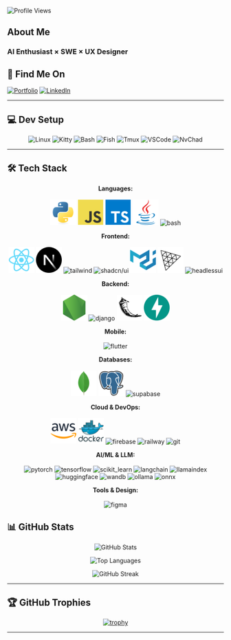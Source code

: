 <div align="left">
  
  ![Profile Views](https://komarev.com/ghpvc/?username=yok4ai&label=Profile%20views&color=0e75b6&style=flat)
  
</div>

## About Me

### **AI Enthusiast** × **SWE** × **UX Designer**

## 🔗 Find Me On

[![Portfolio](https://img.shields.io/badge/-Portfolio-000000?style=for-the-badge&logo=vercel&logoColor=white)](https://imrozeshan.vercel.app) [![LinkedIn](https://img.shields.io/badge/-LinkedIn-0A66C2?style=for-the-badge&logo=linkedin&logoColor=white)](https://www.linkedin.com/in/imroz-eshan/)


---

## 💻 Dev Setup

<div align="center">

![Linux](https://img.shields.io/badge/Linux-000000?style=for-the-badge&logo=linux&logoColor=FCC624)
![Kitty](https://img.shields.io/badge/Kitty-000000?style=for-the-badge&logo=gnome-terminal&logoColor=white)
![Bash](https://img.shields.io/badge/Bash-000000?style=for-the-badge&logo=gnu-bash&logoColor=darkgrey)
![Fish](https://img.shields.io/badge/Fish-000000?style=for-the-badge&logo=fish-shell&logoColor=white)
![Tmux](https://img.shields.io/badge/Tmux-000000?style=for-the-badge&logo=tmux&logoColor=paste)
![VSCode](https://img.shields.io/badge/VSCode-000000?style=for-the-badge&logo=visual-studio-code&logoColor=white)
![NvChad](https://img.shields.io/badge/NvChad-000000?style=for-the-badge&logo=neovim&logoColor=teal)

</div>

---

## 🛠️ Tech Stack

<div align="center">

**Languages:**  
<br>
<img src="https://raw.githubusercontent.com/devicons/devicon/master/icons/python/python-original.svg" alt="python" width="60" height="60"/>
<img src="https://raw.githubusercontent.com/devicons/devicon/master/icons/javascript/javascript-original.svg" alt="javascript" width="60" height="60"/>
<img src="https://raw.githubusercontent.com/devicons/devicon/master/icons/typescript/typescript-original.svg" alt="typescript" width="60" height="60"/>
<img src="https://raw.githubusercontent.com/devicons/devicon/master/icons/java/java-original.svg" alt="java" width="60" height="60"/>
<img src="https://cdn.jsdelivr.net/gh/devicons/devicon@latest/icons/bash/bash-original.svg" alt="bash" width="60" height="60"/>

**Frontend:**  
<br>
<img src="https://raw.githubusercontent.com/devicons/devicon/master/icons/react/react-original.svg" alt="react" width="60" height="60"/>
<img src="https://raw.githubusercontent.com/devicons/devicon/master/icons/nextjs/nextjs-original.svg" alt="nextjs" width="60" height="60"/>
<img src="https://www.vectorlogo.zone/logos/tailwindcss/tailwindcss-icon.svg" alt="tailwind" width="60" height="60"/>
<img src="https://avatars.githubusercontent.com/u/139895814?s=200&v=4" alt="shadcn/ui" width="60" height="60"/>
<img src="https://raw.githubusercontent.com/devicons/devicon/master/icons/materialui/materialui-original.svg" alt="materialui" width="60" height="60"/>
<img src="https://raw.githubusercontent.com/devicons/devicon/master/icons/threejs/threejs-original.svg" alt="threejs" width="60" height="60"/>
<img src="https://vectorwiki.com/images/sHLtN__headless-ui-icon.svg" alt="headlessui" width="50" height="60"/>

**Backend:**  
<br>
<img src="https://raw.githubusercontent.com/devicons/devicon/master/icons/nodejs/nodejs-original.svg" alt="nodejs" width="60" height="60"/>
<img src="https://cdn.worldvectorlogo.com/logos/django.svg" alt="django" width="60" height="60"/>
<img src="https://raw.githubusercontent.com/devicons/devicon/master/icons/flask/flask-original.svg" alt="flask" width="60" height="60"/>
<img src="https://raw.githubusercontent.com/devicons/devicon/master/icons/fastapi/fastapi-original.svg" alt="fastapi" width="60" height="60"/>

**Mobile:**  
<br>
<img src="https://www.vectorlogo.zone/logos/flutterio/flutterio-icon.svg" alt="flutter" width="60" height="60"/>

**Databases:**  
<br>
<img src="https://raw.githubusercontent.com/devicons/devicon/master/icons/mongodb/mongodb-original.svg" alt="mongodb" width="60" height="60"/>
<img src="https://raw.githubusercontent.com/devicons/devicon/master/icons/postgresql/postgresql-original.svg" alt="postgresql" width="60" height="60"/>
<img src="https://www.vectorlogo.zone/logos/supabase/supabase-icon.svg" alt="supabase" width="60" height="60"/>

**Cloud & DevOps:**  
<br>
<img src="https://raw.githubusercontent.com/devicons/devicon/master/icons/amazonwebservices/amazonwebservices-original-wordmark.svg" alt="aws" width="60" height="60"/>
<img src="https://raw.githubusercontent.com/devicons/devicon/master/icons/docker/docker-original-wordmark.svg" alt="docker" width="60" height="60"/>
<img src="https://www.vectorlogo.zone/logos/firebase/firebase-icon.svg" alt="firebase" width="60" height="60"/>
<img src="https://raw.githubusercontent.com/pheralb/svgl/fbc8f6f1156a68f56a55fcf7ab1c59af51851b7f/static/library/railway.svg" alt="railway" width="60" height="60"/>
<img src="https://www.vectorlogo.zone/logos/git-scm/git-scm-icon.svg" alt="git" width="60" height="100"/>

**AI/ML & LLM:**  
<br>
<img src="https://www.vectorlogo.zone/logos/pytorch/pytorch-icon.svg" alt="pytorch" width="60" height="60"/>
<img src="https://www.vectorlogo.zone/logos/tensorflow/tensorflow-icon.svg" alt="tensorflow" width="60" height="60"/>
<img src="https://upload.wikimedia.org/wikipedia/commons/0/05/Scikit_learn_logo_small.svg" alt="scikit_learn" width="60" height="60"/>
<img src="https://avatars.githubusercontent.com/u/126733545?s=200&v=4" alt="langchain" width="60" height="60"/>
<img src="https://avatars.githubusercontent.com/u/130722866?s=200&v=4" alt="llamaindex" width="60" height="60"/>
<img src="https://avatars.githubusercontent.com/u/25720743?s=200&v=4" alt="huggingface" width="60" height="60"/>
<img src="https://avatars.githubusercontent.com/u/26401354?s=200&v=4" alt="wandb" width="60" height="60"/>
<img src="https://avatars.githubusercontent.com/u/151674099?s=200&v=4" alt="ollama" width="60" height="60"/>
<img src="https://www.vectorlogo.zone/logos/onnxai/onnxai-icon.svg" alt="onnx" width="60" height="60"/>

**Tools & Design:**  
<br>
<img src="https://www.vectorlogo.zone/logos/figma/figma-icon.svg" alt="figma" width="60" height="60"/>

</div>

## 📊 GitHub Stats

<div align="center">
  
  ![GitHub Stats](https://github-readme-stats.vercel.app/api?username=yok4ai&show_icons=true&theme=tokyonight&hide_border=true&count_private=true)
  
  ![Top Languages](https://github-readme-stats.vercel.app/api/top-langs/?username=yok4ai&layout=compact&theme=tokyonight&hide_border=true)
  
  ![GitHub Streak](https://github-readme-streak-stats.herokuapp.com/?user=yok4ai&theme=tokyonight&hide_border=true)
  
</div>

---

## 🏆 GitHub Trophies
<div align="center">
  
[![trophy](https://github-profile-trophy.vercel.app/?username=yok4ai&theme=tokyonight&no-frame=false&no-bg=false&margin-w=4)](https://github.com/ryo-ma/github-profile-trophy)

</div>

---

